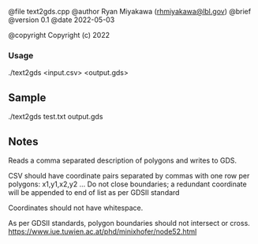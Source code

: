  @file text2gds.cpp
  @author Ryan Miyakawa (rhmiyakawa@lbl.gov)
  @brief 
  @version 0.1
  @date 2022-05-03
  
  @copyright Copyright (c) 2022
  
  ### Usage
  ./text2gds <input.csv> <output.gds>


  ## Sample 
  ./text2gds test.txt output.gds
  
  ## Notes
  Reads a comma separated description of polygons and writes to GDS.  
  
  CSV should have coordinate pairs separated by commas with one row per polygons: x1,y1,x2,y2 ...
  Do not close boundaries; a redundant coordinate will be appended to end of list as per GDSII standard
  
  Coordinates should not have whitespace.
  
As per GDSII standards, polygon boundaries should not intersect or cross.
 https://www.iue.tuwien.ac.at/phd/minixhofer/node52.html
 
